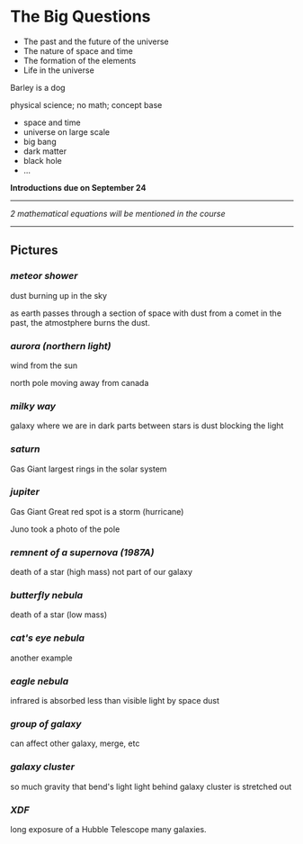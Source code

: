 # The Big Questions

- The past and the future of the universe
- The nature of space and time
- The formation of the elements
- Life in the universe

Barley is a dog

physical science;
no math;
concept base
- space and time
- universe on large scale
- big bang
- dark matter
- black hole
- ...

**Introductions due on September 24**

---

*2 mathematical equations will be mentioned in the course*

---
## Pictures

### *meteor shower*
dust burning up in the sky

as earth passes through a section of space with dust from a comet in the past, the atmostphere burns the dust.

### *aurora (northern light)*
wind from the sun

north pole moving away from canada

### *milky way*
galaxy where we are in
dark parts between stars is dust blocking the light

### *saturn*
Gas Giant
largest rings in the solar system

### *jupiter*
Gas Giant
Great red spot is a storm (hurricane)

Juno took a photo of the pole

### *remnent of a supernova (1987A)*
death of a star (high mass)
not part of our galaxy

### *butterfly nebula*
death of a star (low mass)

### *cat's eye nebula*
another example

### *eagle nebula*
infrared is absorbed less than visible light by space dust

### *group of galaxy*
can affect other galaxy, merge, etc

### *galaxy cluster*
so much gravity that bend's light
light behind galaxy cluster is stretched out

### *XDF*
long exposure of a Hubble Telescope
many galaxies.
